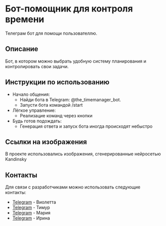# Бот-помощник для контроля времени
Телеграм бот для помощи пользователлю.

## Описание
Бот, в котором можно выбрать удобную систему планирования и контролировать свои задачи.

## Инструкции по использованию
- Начало общения:
  - Найди бота в Telegram:  @the_timemanager_bot.
  - Запусти бота командой /start
- Лёгкое управление:
  - Реализацие команд через кнопки 
- Будь готов подождать:
  - Генерация ответа и запуск бота иногда происходят небыстро 

## Ссылки на изображения
В проекте использовались изображения, сгенерированные нейросетью Kandinsky

## Контакты
Для связи с разработчиками можно использовать следующие контакты:

- [Telegram](https://web.telegram.org/a/#1062524130) - Виолетта
- [Telegram](https://web.telegram.org/a/#467904746) - Тимур
- [Telegram](https://web.telegram.org/a/#1154379226) - Мария
- [Telegram](https://web.telegram.org/a/#1195717843) - Ирина